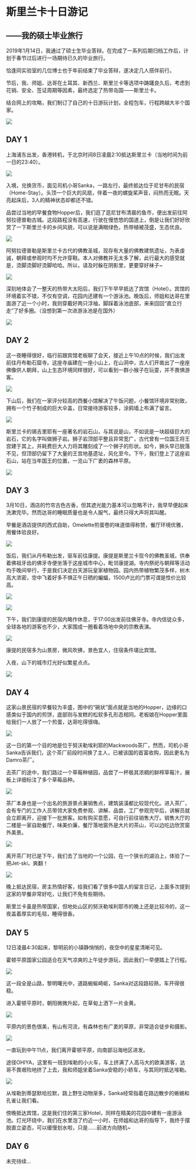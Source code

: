 # 斯里兰卡十日游记

## ——我的硕士毕业旅行

2019年1月14日，我通过了硕士生毕业答辩。在完成了一系列后期归档工作后，计划于春节过后进行一场期待已久的毕业旅行。

恰逢同实验室的几位博士也于年前结束了毕业答辩，遂决定几人搭伴前行。

节后，我、师姐、达哥在土耳其、新西兰、斯里兰卡等选项中踌躇良久后，考虑到花销、安全、签证周期等因素，最终选定了热带岛国——斯里兰卡。

结合网上的攻略，我们制订了自己的十日游玩计划，全程包车，行程跨越大半个国家。

![](6.png)

## DAY 1

上海浦东出发，香港转机，于北京时间8日凌晨2:10抵达斯里兰卡（当地时间为前一日的23:40）。

![](8.1.png)

入境，兑换货币，面见司机小哥Sanka，一路左行，最终抵达位于尼甘布的民宿（Home-Stay）。头顶一个巨大的风扇，伴着一夜的螺旋桨声音，闷热而无眠。天亮起床后，3人的精神状态却都还不错。

品尝过当地的早餐食物Hopper后，我们逛了逛尼甘布清晨的鱼市，便出发前往阿努拉德普勒古城。这段路程没有高速，行驶在慢悠悠的国道上，倒是让我们好好欣赏了一下斯里兰卡的乡间风貌，可以说是满眼绿色，热带植被茂盛，生态优良。

![](8.2.png)

阿努拉德普勒是斯里兰卡古代的佛教圣城，现存有大量的佛教建筑遗址，为表虔诚，朝拜或参观时均不允许穿鞋。本人对佛教并无太多了解，此行最大的感受就是，烫脚烫脚好烫脚哈哈。所以，请及时躲在阴影里，更要穿好袜子~

![](8.3.png)

深刻地体会了一整天的热带大太阳后，我们下午早早抵达了宾馆（Hotel）。宾馆的环境着实不错，不仅有空调，花园内还建有一个游泳池。晚饭后，师姐和达哥在里面游了近一个小时，我则穿戴好两只浮袖，脚踩着泳池底部，来来回回“直立行走”了好多圈。（没想到第一次进游泳池是在国外）

![](8.4.png)

## DAY 2

这一夜睡得很好，临行前跟宾馆老板聊了会天，接近上午10点的时候，我们出发前往丹布勒石窟寺。这座寺庙建在一座小山上，在山洞中，古人们开凿出了一座座佛像供人朝拜，山上生态环境同样很好，可以看到一群小猴子在玩耍，并不畏惧游客。

![](9.1.png)

下山后，我们在一家评分较高的西餐小馆解决了午饭问题，小餐馆环境非常别致，拥有一个竹子制成的巨大伞盖，日常接待游客较多，涂鸦墙上布满了留言。

![](9.2.png)

斯里兰卡的锡吉里耶有一座著名的岩石山，与其说是山，不如说是一块超级巨大的岩石，它的名字叫做狮子岩。狮子岩顶部平整且异常宽广，古代曾有一位国王将王宫建于其上，并耗费巨大人力将其雕刻成了一个狮子的形状。如今，狮头早已脱落不见，但顶部仍留下了大量的王宫地基遗址，风化至今。下午，我们登上了这座岩石山，站在当年国王的位置，一览山下广袤的森林平原。

![](9.3.png)

## DAY 3

3月10日，酒店的竹帘古色古香，但其遮光能力基本可以忽略不计，我早早便起床洗漱完毕。然而达哥的睡眠质量也是令人服气，最终只得大声将其叫醒。

早餐是酒店提供的西式自助，Omelette煎蛋卷的味道值得称赞，餐厅环境优雅，用餐体验良好。

![](10.1.png)

饭后，我们从丹布勒出发，驱车前往康提。康提是斯里兰卡现今的佛教圣城，供奉着佛祖牙齿的佛牙寺便坐落于这座城市中心，毗邻康提湖。寺内祭祀与朝拜等活动均于晚间举行，于是我们决定白天游玩皇家植物园。园内热带植物繁茂多样，树木高大浓密，空中飞着好多不惧正午日晒的蝙蝠，1500卢比的门票可谓是性价比较高。

![](10.2.png)

![](10.3.png)

下午，我们到康提的民宿内略作休息，于17:00出发前往佛牙寺。寺内信徒众多，全球各地的游客也不少，大家围成一圈看着场地中央的宗教表演。

![](10.4.png)

康提的民宿多为山景房，微风吹拂，景色宜人，住宿条件堪比宾馆。

入夜，山下的城市灯光好似繁星点点。

![](10.5.png)

## DAY 4

这家山景民宿的早餐较为丰盛，图中的“碗状”面点就是当地的Hopper，边缘的口感类似于国内的煎饼，底部则与发糕的松软多孔形态相同。老板娘在Hopper里面给我们一人放了一个煎蛋，达哥吃得很嗨。

![](11.1.png)

这一日的第一个目的地是位于努沃勒埃利耶的Mackwoods茶厂，然而，司机小哥Sanka告诉我们，这个茶厂前段时间换了主人，已被该国的首富收购，因此更名为Damro茶厂。

去茶厂的途中，我们路过一个草莓种植园，品尝了一杯极其浓稠的鲜榨草莓汁，展板上详细标注了多个草莓品种。

![](11.2.png)

茶厂本身也是一个出名的旅游景点兼销售点，建筑装潢都比较现代化。进入茶厂，会有专门的工作人员带领大家免费参观、讲解、品尝，工厂参观完毕后，讲解员就会立即离开，迎接下一批旅客。如有购买意愿，可自行前往销售大厅。销售大厅的二楼是一家自助餐厅，味美价廉，餐厅落地窗外是大片的茶山，可以边吃边欣赏窗外美景。

![](11.3.png)

离开茶厂时已是下午，我们去了当地的一个公园，在一个狭长的湖泊上，体验了一把Jet-ski，爽翻！

![](11.4.jpg)

晚上抵达民宿，房主热情好客，给我们看了很多中国人的留言日记，上面多次提到这家的早餐非常好吃，让我们不免有些期待。

斯里兰卡虽是热带国家，但地处山区的努沃勒埃利耶市的晚上还是比较冷的，这一夜盖着厚实的毛毯，睡得很香。

## DAY 5

12日凌晨4:30起床，黎明前的小镇静悄悄的，夜空中的星星清晰可见。

霍顿平原国家公园适合在天气凉爽的上午徒步游玩，因此我们一早便踏上了行程。

![](12.1.png)

这一段全是山路，黎明曙光中，道路蜿蜒崎岖，Sanka对这段路较熟，车开得很稳。

进入霍顿平原时，朝阳微微升起，在草甸上洒下一片金黄。

![](12.2.png)

平原内的景色很美，有山有河流，有森林也有广袤的草原，非常适合徒步和摄影。

![](12.3.png)

一直玩到中午11点，我们离开霍顿平原，向南部沿海地区进发。

途径OHIYA，这里有一班到埃勒的小火车，车上挤满了人高马大的欧美游客，达哥不畏艰险地挤了上去，我和师姐坐着Sanka安稳的小轿车，与其同时抵达埃勒。

![](12.4.png)

从埃勒到蒂瑟默哈拉默，路上野生动物渐多，Sanka经常指着在路边散步的蜥蜴和孔雀让我们看。

傍晚抵达宾馆，这是我们住的第三家Hotel，同样在精美的花园中建有一座游泳池。灯光环绕中，我们在水里泡了约近一小时，在师姐和达哥的指导下，我终于摆脱直立姿态，可以缓慢划水啦，只是......前进方向随机~

## DAY 6

未完待续...